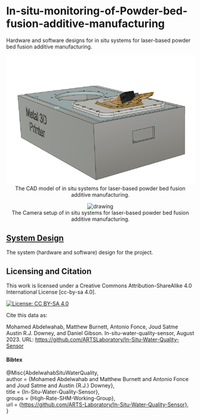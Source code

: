 # In-situ-monitoring-of-Powder-bed-fusion-additive-manufacturing
Hardware and software designs for in situ systems for laser-based powder bed fusion additive manufacturing.


<p align="center">
<img src="media/cad.png" alt="drawing" width="700"/> <br> 
The CAD model of in situ systems for laser-based powder bed fusion additive manufacturing. 
</p>
<p align="center">
</p>

<p align="center">
<img src="media/setup.jpg" alt="drawing" width="700"/> <br> 
The Camera setup of in situ systems for laser-based powder bed fusion additive manufacturing.  
</p>
<p align="center">
</p>


## [System Design](system_design)
The system (hardware and software) design for the project.



## Licensing and Citation

This work is licensed under a Creative Commons Attribution-ShareAlike 4.0 International License [cc-by-sa 4.0].

[![License: CC BY-SA 4.0](https://img.shields.io/badge/License-CC_BY--SA_4.0-lightgrey.svg)](https://creativecommons.org/licenses/by-sa/4.0/)


Cite this data as: 

Mohamed Abdelwahab, Matthew Burnett, Antonio Fonce, Joud Satme Austin R.J. Downey, and Daniel
Gibson. In-situ-water-quality-sensor, August 2023. URL: https://github.com/ARTSLaboratory/In-Situ-Water-Quality-Sensor

#### Bibtex

@Misc{AbdelwahabSituWaterQuality,  
  author = {Mohamed Abdelwahab and Matthew Burnett and Antonio Fonce and Joud Satme and Austin {R.J.} Downey},  
  title  = {In-Situ-Water-Quality-Sensor},  
  groups = {High-Rate-SHM-Working-Group},  
  url    = {https://github.com/ARTS-Laboratory/In-Situ-Water-Quality-Sensor},  
}  

